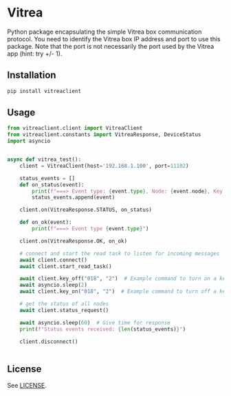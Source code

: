 # Vitrea

Python package encapsulating the simple Vitrea box communication protocol.
You need to identify the Vitrea box IP address and port to use this package.
Note that the port is not necessarily the port used by the Vitrea app (hint: try +/- 1).

## Installation

```bash
pip install vitreaclient
```

## Usage

```python
from vitreaclient.client import VitreaClient
from vitreaclient.constants import VitreaResponse, DeviceStatus
import asyncio


async def vitrea_test():
    client = VitreaClient(host='192.168.1.100', port=11102)

    status_events = []
    def on_status(event):
        print(f"===> Event type: {event.type}, Node: {event.node}, Key: {event.key}, Status: {event.status}, Extra: {event.extra}")
        status_events.append(event)

    client.on(VitreaResponse.STATUS, on_status)

    def on_ok(event):
        print(f"===> Event type {event.type}")

    client.on(VitreaResponse.OK, on_ok)

    # connect and start the read task to listen for incoming messages
    await client.connect()
    await client.start_read_task()

    await client.key_off("018", "2")  # Example command to turn on a key
    await asyncio.sleep(2)
    await client.key_on("018", "2")  # Example command to turn off a key

    # get the status of all nodes
    await client.status_request()

    await asyncio.sleep(60)  # Give time for response
    print(f"Status events received: {len(status_events)}")

    client.disconnect()



```

## License
See [LICENSE](LICENSE).

